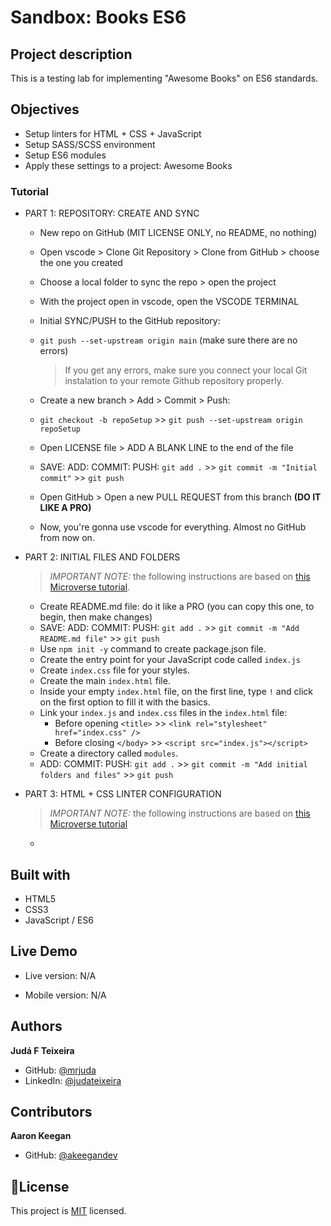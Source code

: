 # Sandbox: Books ES6
## Project description
This is a testing lab for implementing "Awesome Books" on ES6 standards.

## Objectives
- Setup linters for HTML + CSS + JavaScript
- Setup SASS/SCSS environment
- Setup ES6 modules
- Apply these settings to a project: Awesome Books
### Tutorial
- PART 1: REPOSITORY: CREATE AND SYNC
  - New repo on GitHub (MIT LICENSE ONLY, no README, no nothing)
  - Open vscode > Clone Git Repository > Clone from GitHub > choose the one you created
  - Choose a local folder to sync the repo > open the project
  - With the project open in vscode, open the VSCODE TERMINAL
  - Initial SYNC/PUSH to the GitHub repository:
  - `git push --set-upstream origin main` (make sure there are no errors)

    > If you get any errors, make sure you connect your local Git instalation to your remote Github repository properly.
  
  - Create a new branch > Add > Commit > Push:
  - `git checkout -b repoSetup` >> `git push --set-upstream origin repoSetup`
  - Open LICENSE file > ADD A BLANK LINE to the end of the file
  - SAVE: ADD: COMMIT: PUSH: `git add .` >> `git commit -m "Initial commit"` >> `git push`
  - Open GitHub > Open a new PULL REQUEST from this branch **(DO IT LIKE A PRO)**
  - Now, you're gonna use vscode for everything. Almost no GitHub from now on.

- PART 2: INITIAL FILES AND FOLDERS
  > *IMPORTANT NOTE:* the following instructions are based on [this Microverse tutorial](https://github.com/microverseinc/curriculum-javascript/blob/main/books/books_with_es6.md).
  - Create README.md file: do it like a PRO (you can copy this one, to begin, then make changes)
  - SAVE: ADD: COMMIT: PUSH: `git add .` >> `git commit -m "Add README.md file"` >> `git push`
  - Use `npm init -y` command to create package.json file.
  - Create the entry point for your JavaScript code called `index.js`
  - Create `index.css` file for your styles.
  - Create the main `index.html` file.
  - Inside your empty `index.html` file, on the first line, type `!` and click on the first option to fill it with the basics.
  - Link your `index.js` and `index.css` files in the `index.html` file:
    - Before opening `<title>` >> `<link rel="stylesheet" href="index.css" />`
    - Before closing `</body>` >> `<script src="index.js"></script>`
  - Create a directory called `modules`.
  - ADD: COMMIT: PUSH: `git add .` >> `git commit -m "Add initial folders and files"` >> `git push`

- PART 3: HTML + CSS LINTER CONFIGURATION
  > *IMPORTANT NOTE:* the following instructions are based on [this Microverse tutorial](https://github.com/microverseinc/linters-config/tree/master/html-css-js)
  - 

## Built with
- HTML5
- CSS3
- JavaScript / ES6

## Live Demo
- Live version: N/A

- Mobile version: N/A

## Authors
**Judá F Teixeira**
- GitHub: [@mrjuda](https://github.com/mrjuda "Judá Teixeira's GitHub profile")
- LinkedIn: [@judateixeira](https://www.linkedin.com/in/judateixeira "Judá Teixeira's Linkedin profile")

## Contributors
**Aaron Keegan**
- GitHub: [@akeegandev](https://github.com/akeegandev "Aaron Keegan's GitHub profile")

## 📝License
This project is [MIT](https://github.com/mrjuda/linked-list/blob/main/LICENSE) licensed.
